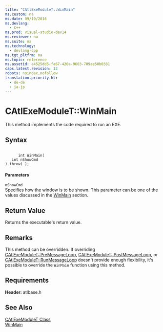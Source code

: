 ```yaml
---
title: "CAtlExeModuleT::WinMain"
ms.custom: na
ms.date: 09/19/2016
ms.devlang: 
  - C++
ms.prod: visual-studio-dev14
ms.reviewer: na
ms.suite: na
ms.technology: 
  - devlang-cpp
ms.tgt_pltfrm: na
ms.topic: reference
ms.assetid: a4525dd5-fa67-420a-9603-709ae50b0381
caps.latest.revision: 12
robots: noindex,nofollow
translation.priority.ht: 
  - de-de
  - ja-jp
---
```

# CAtlExeModuleT::WinMain
This method implements the code required to run an EXE.  
  
## Syntax  
  
```  
  
      int WinMain(  
   int nShowCmd   
) throw( );  
```  
  
#### Parameters  
 `nShowCmd`  
 Specifies how the window is to be shown. This parameter can be one of the values discussed in the [WinMain](http://msdn.microsoft.com/library/windows/desktop/ms633559) section.  
  
## Return Value  
 Returns the executable's return value.  
  
## Remarks  
 This method can be overridden. If overriding [CAtlExeModuleT::PreMessageLoop](../vs140/CAtlExeModuleT--PreMessageLoop.md), [CAtlExeModuleT::PostMessageLoop](../vs140/CAtlExeModuleT--PostMessageLoop.md), or [CAtlExeModuleT::RunMessageLoop](../vs140/CAtlExeModuleT--RunMessageLoop.md) doesn't provide enough flexibility, it's possible to override the `WinMain` function using this method.  
  
## Requirements  
 **Header:** atlbase.h  
  
## See Also  
 [CAtlExeModuleT Class](../vs140/CAtlExeModuleT-Class.md)   
 [WinMain](http://msdn.microsoft.com/library/windows/desktop/ms633559)